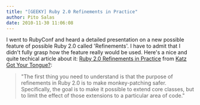 ```yaml
---
title: "[GEEKY] Ruby 2.0 Refinements in Practice"
author: Pito Salas
date: 2010-11-30 11:06:08
---
```



I went to RubyConf and heard a detailed presentation on a new possible feature
of possible Ruby 2.0 called 'Refinements'. I have to admit that I didn't fully
grasp how the feature really would be used. Here's a nice and quite techical
article about it: [Ruby 2.0 Refinements in
Practice](<http://feedproxy.google.com/~r/KatzGotYourTongue/~3/G8_3uN8vjJo/>)
from [Katz Got Your Tongue?](<http://yehudakatz.com/feed/rss/>):

> "The first thing you need to understand is that the purpose of refinements
> in Ruby 2.0 is to make monkey-patching safer. Specifically, the goal is to
> make it possible to extend core classes, but to limit the effect of those
> extensions to a particular area of code."


